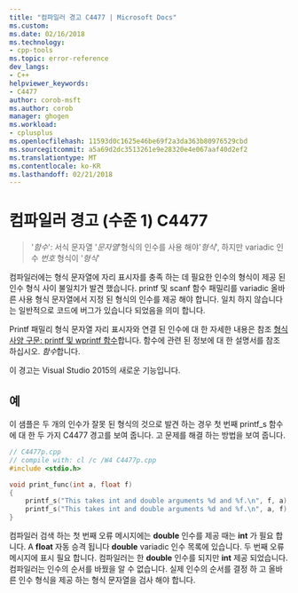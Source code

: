 ```yaml
---
title: "컴파일러 경고 C4477 | Microsoft Docs"
ms.custom: 
ms.date: 02/16/2018
ms.technology:
- cpp-tools
ms.topic: error-reference
dev_langs:
- C++
helpviewer_keywords:
- C4477
author: corob-msft
ms.author: corob
manager: ghogen
ms.workload:
- cplusplus
ms.openlocfilehash: 11593d0c1625e46be69f2a3da363b80976529cbd
ms.sourcegitcommit: a5a69d2dc3513261e9e28320e4e067aaf40d2ef2
ms.translationtype: MT
ms.contentlocale: ko-KR
ms.lasthandoff: 02/21/2018
---
```

# <a name="compiler-warning-level-1-c4477"></a>컴파일러 경고 (수준 1) C4477

> '*함수*': 서식 문자열 '*문자열*'형식의 인수를 사용 해야'*형식*', 하지만 variadic 인수 *번호* 형식이 '*형식*'  

컴파일러에는 형식 문자열에 자리 표시자를 충족 하는 데 필요한 인수의 형식이 제공 된 인수 형식 사이 불일치가 발견 했습니다. printf 및 scanf 함수 패밀리를 variadic 올바른 사용 형식 문자열에서 지정 된 형식의 인수를 제공 해야 합니다. 일치 하지 않습니다는 일반적으로 코드에 버그가 있습니다 되었음을 의미 합니다.

Printf 패밀리 형식 문자열 자리 표시자와 연결 된 인수에 대 한 자세한 내용은 참조 [형식 사양 구문: printf 및 wprintf 함수](../../c-runtime-library/format-specification-syntax-printf-and-wprintf-functions.md)합니다. 함수에 관련 된 정보에 대 한 설명서를 참조 하십시오. *함수*합니다.

이 경고는 Visual Studio 2015의 새로운 기능입니다.

## <a name="example"></a>예

이 샘플은 두 개의 인수가 잘못 된 형식의 것으로 발견 하는 경우 첫 번째 printf_s 함수에 대 한 두 가지 C4477 경고를 보여 줍니다. 고 문제를 해결 하는 방법을 보여 줍니다.

```cpp
// C4477p.cpp
// compile with: cl /c /W4 C4477p.cpp
#include <stdio.h>

void print_func(int a, float f)
{
    printf_s("This takes int and double arguments %d and %f.\n", f, a); // C4477, expected int then double
    printf_s("This takes int and double arguments %d and %f.\n", a, f); // fix: types in correct order
}
```

컴파일러 검색 하는 첫 번째 오류 메시지에는 **double** 인수를 제공 때는 **int** 가 필요 합니다. A **float** 자동 승격 됩니다 **double** variadic 인수 목록에 있습니다. 두 번째 오류 메시지에 표시 필요 합니다. 컴파일러는 한 **double** 인수를 되지만 **int** 제공 되었습니다. 컴파일러는 인수의 순서를 바꿨을 알 수 없습니다. 실제 인수의 순서를 결정 하 고 올바른 인수 형식을 제공 하는 형식 문자열을 검사 해야 합니다.
